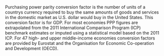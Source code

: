 Purchasing power parity conversion factor is the number of units of a countrys currency required to buy the same amounts of goods and services in the domestic market as U.S. dollar would buy in the United States. This conversion factor is for GDP. For most economies PPP figures are extrapolated from the 2011 International Comparison Program (ICP) benchmark estimates or imputed using a statistical model based on the 2011 ICP. For 47 high- and upper middle-income economies conversion factors are provided by Eurostat and the Organisation for Economic Co-operation and Development (OECD).